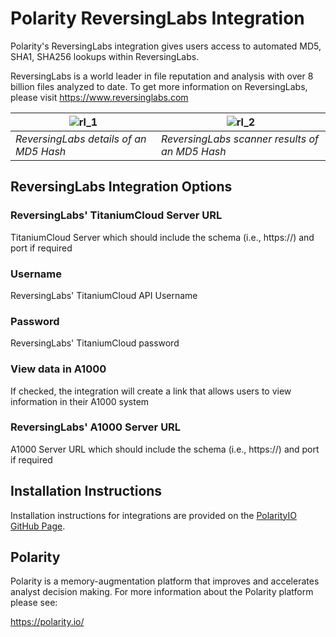 # Polarity ReversingLabs Integration

Polarity's ReversingLabs integration gives users access to automated MD5, SHA1, SHA256 lookups within ReversingLabs.

ReversingLabs is a world leader in file reputation and analysis with over 8 billion files analyzed to date. To get more information on ReversingLabs, please visit https://www.reversinglabs.com

| ![rl_1](https://user-images.githubusercontent.com/22529325/29779502-bfab2678-8be0-11e7-9821-70d3d212c0c6.png) | ![rl_2](https://user-images.githubusercontent.com/22529325/29779529-d6cf7d72-8be0-11e7-87d1-f3dfb457f98f.png) |
|---|---|
|*ReversingLabs details of an MD5 Hash* | *ReversingLabs scanner results of an MD5 Hash* |

## ReversingLabs Integration Options

### ReversingLabs' TitaniumCloud Server URL

TitaniumCloud Server which should include the schema (i.e., https://) and port if required

### Username

ReversingLabs' TitaniumCloud API Username

### Password

ReversingLabs' TitaniumCloud password

### View data in A1000

If checked, the integration will create a link that allows users to view information in their A1000 system

### ReversingLabs' A1000 Server URL

A1000 Server URL which should include the schema (i.e., https://) and port if required

## Installation Instructions

Installation instructions for integrations are provided on the [PolarityIO GitHub Page](https://polarityio.github.io/).

## Polarity

Polarity is a memory-augmentation platform that improves and accelerates analyst decision making.  For more information about the Polarity platform please see:

https://polarity.io/
